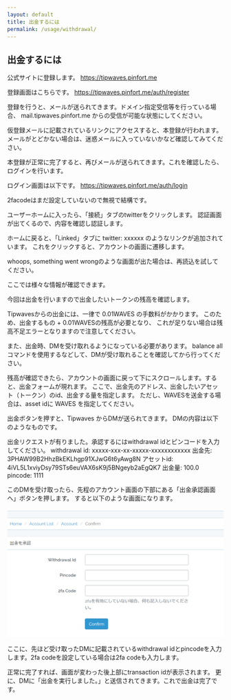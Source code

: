```yaml
---
layout: default
title: 出金するには
permalink: /usage/withdrawal/
---
```


## 出金するには

公式サイトに登録します。
<https://tipwaves.pinfort.me>

登録画面はこちらです。
<https://tipwaves.pinfort.me/auth/register>

登録を行うと、メールが送られてきます。ドメイン指定受信等を行っている場合、
mail.tipwaves.pinfort.me からの受信が可能な状態にしてください。

仮登録メールに記載されているリンクにアクセスすると、本登録が行われます。
メールがとどかない場合は、迷惑メールに入っていないかなど確認してみてください。

本登録が正常に完了すると、再びメールが送られてきます。これを確認したら、ログインを行います。

ログイン画面は以下です。
<https://tipwaves.pinfort.me/auth/login>

2facodeはまだ設定していないので無視で結構です。

ユーザーホームに入ったら、「接続」タブのtwitterをクリックします。
認証画面が出てくるので、内容を確認し認証します。

ホームに戻ると、「Linked」タブに twitter: xxxxxx のようなリンクが追加されています。
これをクリックすると、アカウントの画面に遷移します。

whoops, something went wrongのような画面が出た場合は、再読込を試してください。

ここでは様々な情報が確認できます。

今回は出金を行いますので出金したいトークンの残高を確認します。

Tipwavesからの出金には、一律で 0.01WAVES の手数料がかかります。
このため、出金するもの + 0.01WAVESの残高が必要となり、
これが足りない場合は残高不足エラーとなりますので注意してください。

また、出金時、DMを受け取れるようになっている必要があります。
balance all コマンドを使用するなどして、DMが受け取れることを確認してから行ってください。

残高が確認できたら、アカウントの画面に戻って下にスクロールします。すると、出金フォームが現れます。
ここで、出金先のアドレス、出金したいアセット（トークン）のid、出金する量を指定します。
ただし、WAVESを送金する場合は、asset idに WAVES を指定してください。

出金ボタンを押すと、Tipwaves からDMが送られてきます。
DMの内容は以下のようなものです。

出金リクエストが有りました。承認するにはwithdrawal idとピンコードを入力してください。
withdrawal id: xxxxx-xxx-xx-xxxxx-xxxxxxxxxxxx
出金先: 3PHAW99B2HhzBkEKLhgp91XJwG6t6yAwg8N
アセットid: 4iVL5L1xviyDsy79STs6euVAX6sK9j5BNgeyb2aEgQK7
出金量: 100.0
pincode: 1111

このDMを受け取ったら、先程のアカウント画面の下部にある「出金承認画面へ」ボタンを押します。
すると以下のような画面になります。

![出金承認画面](/assets/images/withdrawal-confirm.png)

ここに、先ほど受け取ったDMに記載されているwithdrawal idとpincodeを入力します。2fa codeを設定している場合は2fa codeも入力します。

正常に完了すれば、画面が変わった後上部にtransaction idが表示されます。
更に、DMに「出金を実行しました。」と送信されてきます。これで出金は完了です。
